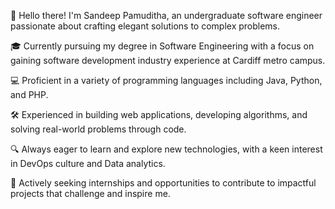 👋 Hello there! I'm Sandeep Pamuditha, an undergraduate software engineer passionate about crafting elegant solutions to complex problems.

🎓 Currently pursuing my degree in Software Engineering with a focus on gaining software development industry experience at Cardiff metro campus.

💻 Proficient in a variety of programming languages including Java, Python, and PHP.

🛠️ Experienced in building web applications, developing algorithms, and solving real-world problems through code.

🔍 Always eager to learn and explore new technologies, with a keen interest in DevOps culture and Data analytics.

🚀 Actively seeking internships and opportunities to contribute to impactful projects that challenge and inspire me.
